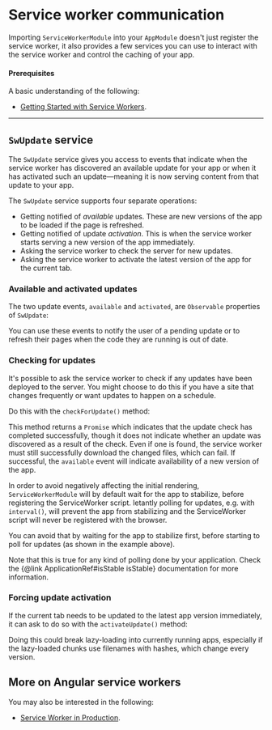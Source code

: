 # Service worker communication

Importing `ServiceWorkerModule` into your `AppModule` doesn't just register the service worker, it also provides a few services you can use to interact with the service worker and control the caching of your app.

#### Prerequisites

A basic understanding of the following:
* [Getting Started with Service Workers](guide/service-worker-getting-started).

<hr />


## `SwUpdate` service

The `SwUpdate` service gives you access to events that indicate when the service worker has discovered an available update for your app or when it has activated such an update&mdash;meaning it is now serving content from that update to your app.

The `SwUpdate` service supports four separate operations:
* Getting notified of *available* updates. These are new versions of the app to be loaded if the page is refreshed.
* Getting notified of update *activation*. This is when the service worker starts serving a new version of the app immediately.
* Asking the service worker to check the server for new updates.
* Asking the service worker to activate the latest version of the app for the current tab.

### Available and activated updates

The two update events, `available` and `activated`, are `Observable` properties of `SwUpdate`:

<code-example path="service-worker-getting-started/src/app/log-update.service.ts" linenums="false" header="log-update.service.ts" region="sw-update"> </code-example>


You can use these events to notify the user of a pending update or to refresh their pages when the code they are running is out of date.

### Checking for updates

It's possible to ask the service worker to check if any updates have been deployed to the server. You might choose to do this if you have a site that changes frequently or want updates to happen on a schedule.

Do this with the `checkForUpdate()` method:

<code-example path="service-worker-getting-started/src/app/check-for-update.service.ts" linenums="false" header="check-for-update.service.ts"> </code-example>


This method returns a `Promise` which indicates that the update check has completed successfully, though it does not indicate whether an update was discovered as a result of the check. Even if one is found, the service worker must still successfully download the changed files, which can fail. If successful, the `available` event will indicate availability of a new version of the app.

<div class="alert is-important">

In order to avoid negatively affecting the initial rendering, `ServiceWorkerModule` will by default
wait for the app to stabilize, before registering the ServiceWorker script. letantly polling for
updates, e.g. with `interval()`, will prevent the app from stabilizing and the ServiceWorker
script will never be registered with the browser.

You can avoid that by waiting for the app to stabilize first, before starting to poll for updates
(as shown in the example above).

Note that this is true for any kind of polling done by your application.
Check the {@link ApplicationRef#isStable isStable} documentation for more information. 

</div>

### Forcing update activation

If the current tab needs to be updated to the latest app version immediately, it can ask to do so with the `activateUpdate()` method:

<code-example path="service-worker-getting-started/src/app/prompt-update.service.ts" linenums="false" header="prompt-update.service.ts" region="sw-activate"> </code-example>

Doing this could break lazy-loading into currently running apps, especially if the lazy-loaded chunks use filenames with hashes, which change every version.

## More on Angular service workers

You may also be interested in the following:
* [Service Worker in Production](guide/service-worker-devops).
